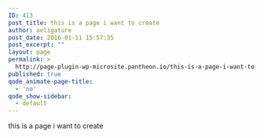 ```yaml
---
ID: 413
post_title: this is a page i want to create
author: aeligature
post_date: 2016-01-11 15:57:35
post_excerpt: ""
layout: page
permalink: >
  http://page-plugin-wp-microsite.pantheon.io/this-is-a-page-i-want-to-create/
published: true
qode_animate-page-title:
  - 'no'
qode_show-sidebar:
  - default
---
```

this is a page i want to create